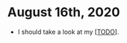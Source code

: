 # August 16th, 2020
- I should take a look at my [[TODO]].

[//begin]: # "Autogenerated link references for markdown compatibility"
[TODO]: ../todo.md "Todo"
[//end]: # "Autogenerated link references"
